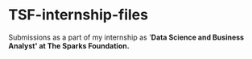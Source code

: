 # TSF-internship-files
Submissions as a part of my internship as '<b>Data Science and Business Analyst</i>' at <b>The Sparks Foundation</b>.
